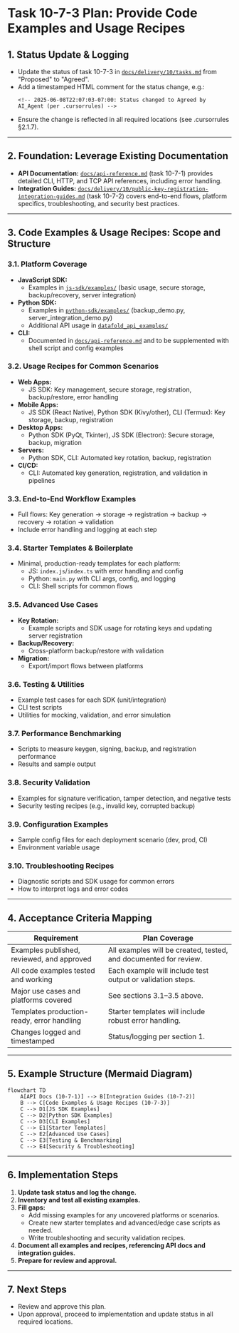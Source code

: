 # Task 10-7-3 Plan: Provide Code Examples and Usage Recipes

## 1. Status Update & Logging

- Update the status of task 10-7-3 in [`docs/delivery/10/tasks.md`](docs/delivery/10/tasks.md) from "Proposed" to "Agreed".
- Add a timestamped HTML comment for the status change, e.g.:
  ```
  <!-- 2025-06-08T22:07:03-07:00: Status changed to Agreed by AI_Agent (per .cursorrules) -->
  ```
- Ensure the change is reflected in all required locations (see .cursorrules §2.1.7).

---

## 2. Foundation: Leverage Existing Documentation

- **API Documentation:** [`docs/api-reference.md`](docs/api-reference.md) (task 10-7-1) provides detailed CLI, HTTP, and TCP API references, including error handling.
- **Integration Guides:** [`docs/delivery/10/public-key-registration-integration-guides.md`](docs/delivery/10/public-key-registration-integration-guides.md) (task 10-7-2) covers end-to-end flows, platform specifics, troubleshooting, and security best practices.

---

## 3. Code Examples & Usage Recipes: Scope and Structure

### 3.1. Platform Coverage

- **JavaScript SDK:**  
  - Examples in [`js-sdk/examples/`](js-sdk/examples/) (basic usage, secure storage, backup/recovery, server integration)
- **Python SDK:**  
  - Examples in [`python-sdk/examples/`](python-sdk/examples/) (backup_demo.py, server_integration_demo.py)
  - Additional API usage in [`datafold_api_examples/`](datafold_api_examples/)
- **CLI:**  
  - Documented in [`docs/api-reference.md`](docs/api-reference.md) and to be supplemented with shell script and config examples

### 3.2. Usage Recipes for Common Scenarios

- **Web Apps:**  
  - JS SDK: Key management, secure storage, registration, backup/restore, error handling
- **Mobile Apps:**  
  - JS SDK (React Native), Python SDK (Kivy/other), CLI (Termux): Key storage, backup, registration
- **Desktop Apps:**  
  - Python SDK (PyQt, Tkinter), JS SDK (Electron): Secure storage, backup, migration
- **Servers:**  
  - Python SDK, CLI: Automated key rotation, backup, registration
- **CI/CD:**  
  - CLI: Automated key generation, registration, and validation in pipelines

### 3.3. End-to-End Workflow Examples

- Full flows: Key generation → storage → registration → backup → recovery → rotation → validation
- Include error handling and logging at each step

### 3.4. Starter Templates & Boilerplate

- Minimal, production-ready templates for each platform:
  - JS: `index.js`/`index.ts` with error handling and config
  - Python: `main.py` with CLI args, config, and logging
  - CLI: Shell scripts for common flows

### 3.5. Advanced Use Cases

- **Key Rotation:**  
  - Example scripts and SDK usage for rotating keys and updating server registration
- **Backup/Recovery:**  
  - Cross-platform backup/restore with validation
- **Migration:**  
  - Export/import flows between platforms

### 3.6. Testing & Utilities

- Example test cases for each SDK (unit/integration)
- CLI test scripts
- Utilities for mocking, validation, and error simulation

### 3.7. Performance Benchmarking

- Scripts to measure keygen, signing, backup, and registration performance
- Results and sample output

### 3.8. Security Validation

- Examples for signature verification, tamper detection, and negative tests
- Security testing recipes (e.g., invalid key, corrupted backup)

### 3.9. Configuration Examples

- Sample config files for each deployment scenario (dev, prod, CI)
- Environment variable usage

### 3.10. Troubleshooting Recipes

- Diagnostic scripts and SDK usage for common errors
- How to interpret logs and error codes

---

## 4. Acceptance Criteria Mapping

| Requirement | Plan Coverage |
|-------------|--------------|
| Examples published, reviewed, and approved | All examples will be created, tested, and documented for review. |
| All code examples tested and working | Each example will include test output or validation steps. |
| Major use cases and platforms covered | See sections 3.1–3.5 above. |
| Templates production-ready, error handling | Starter templates will include robust error handling. |
| Changes logged and timestamped | Status/logging per section 1. |

---

## 5. Example Structure (Mermaid Diagram)

```mermaid
flowchart TD
    A[API Docs (10-7-1)] --> B[Integration Guides (10-7-2)]
    B --> C[Code Examples & Usage Recipes (10-7-3)]
    C --> D1[JS SDK Examples]
    C --> D2[Python SDK Examples]
    C --> D3[CLI Examples]
    C --> E1[Starter Templates]
    C --> E2[Advanced Use Cases]
    C --> E3[Testing & Benchmarking]
    C --> E4[Security & Troubleshooting]
```

---

## 6. Implementation Steps

1. **Update task status and log the change.**
2. **Inventory and test all existing examples.**
3. **Fill gaps:**
   - Add missing examples for any uncovered platforms or scenarios.
   - Create new starter templates and advanced/edge case scripts as needed.
   - Write troubleshooting and security validation recipes.
4. **Document all examples and recipes, referencing API docs and integration guides.**
5. **Prepare for review and approval.**

---

## 7. Next Steps

- Review and approve this plan.
- Upon approval, proceed to implementation and update status in all required locations.